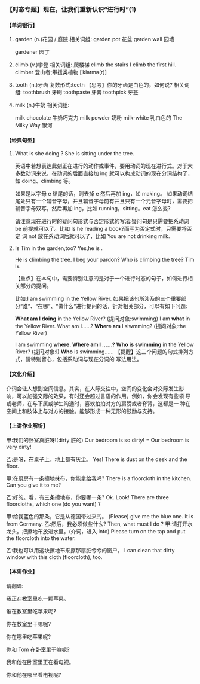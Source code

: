 ### 【时态专题】现在，让我们重新认识“进行时”(1)

#### 【单词银行】

1. garden (n.)花园 / 庭院 相关词组:
   garden pot 花盆
   garden wall 园墙

   gardener 园丁

2. climb (v.)攀登
   相关词组:
   爬楼梯 climb the stairs
   I climb the first hill.
   climber 登山者;攀援类植物 [ˈklaɪmə(r)]

3. tooth (n.)牙齿
   复数形式:teeth 【思考】你的牙齿是白色的，如何说? 相关词组:
   toothbrush 牙刷
   toothpaste 牙膏
   toothpick 牙签

4. milk (n.)牛奶 相关词组:

   milk chocolate 牛奶巧克力 milk powder 奶粉 milk-white 乳白色的
   The Milky Way 银河

#### 【经典句型】

1. What is she doing ?
   She is sitting under the tree.

   英语中若想表达此刻正在进行的动作或事件，要用动词的现在进行式。对于大 多数动词来说，在动词的后面直接加 ing 就可以构成动词的现在分词结构了， 如 doing、climbing 等。

   如果是以字母 e 结尾的话，则去掉 e 然后再加 ing，如 making。 如果动词结尾处只有一个辅音字母，并且辅音字母前有并且只有一个元音字母时，需要把辅音字母双写，然后再加 ing，比如 running，sitting。eat 怎么变?

   请注意现在进行时的疑问句形式与否定形式的写法:疑问句是只需要把系动词 be 前提就可以了。比如 Is he reading a book?而写为否定式时，只需要将否定 词 not 放在系动词后就可以了，比如 You are not drinking milk.

2. Is Tim in the garden,too? Yes,he is .

   He is climbing the tree.
   I beg your pardon?
   Who is climbing the tree? Tim is.

   【重点】在本句中，需要特别注意的是对于一个进行时态的句子，如何进行相 关部分的提问。

   比如:I am swimming in the Yellow River. 如果把该句所涉及的三个重要部分“谁”、“在哪”、“做什么”进行提问的话，针对相关部分，可以有如下问题:

   **What am I doing** in the Yellow River? (提问对象:swimming) I am **what** in the Yellow River.
   What am I......?
   **Where am I** siwmming? (提问对象:the Yellow River)

   I am swimming **where.
   Where am I ......?
   Who is swimming** in the Yellow River? (提问对象:I)
   **Who** is swimming...... 【提醒】这三个问题的句式排列方式，请特别留心，包括系动词与现在分词的 写法用法。

#### 【文化介绍】

介词会让人想到空间信息。其实，在人际交往中，空间的变化会对交际发生影 响，可以加强交际的效果，有时还会超过言语的作用。例如，你会发现有些领 导或老师，在与下属或学生沟通时，喜欢拍拍对方的肩膀或者脊背，这都是一 种在空间上和肢体上与对方的接触。能够形成一种无形的鼓励与支持。

#### 【上讲作业解析】

甲:我们的卧室真脏呀!(dirty 脏的)
 Our bedroom is so dirty! = Our bedroom is very dirty! 

乙:是呀，在桌子上，地上都有灰尘。
 Yes! There is dust on the desk and the floor. 

甲:在厨房有一条擦地抹布，你能拿给我吗?
 There is a floorcloth in the kitchen. Can you give it to me? 

乙:好的。看，有三条擦地布，你要哪一条?
 Ok. Look! There are three floorcloths, which one (do you want) ? 

甲:给我蓝色的那条，它是从德国带过来的。
(Please) give me the blue one. It is from Germany.
乙:然后，我必须做些什么?
Then, what must I do ?
甲:请打开水龙头。把擦地布放进水里。(介词，进入 into)
Please turn on the tap and put the floorcloth into the water. 

乙:我也可以用这块擦地布来擦那扇脏兮兮的窗户。
I can clean that dirty window with this cloth (floorcloth), too.

#### 【本讲作业】 

请翻译:

我正在教室里吃一颗苹果。 

谁在教室里吃苹果呢? 

你在教室里干嘛呢? 

你在哪里吃苹果呢?

你和 Tom 在卧室里干嘛呢? 

我和他在卧室里正在看电视。 

你和他在哪里看电视呢?
